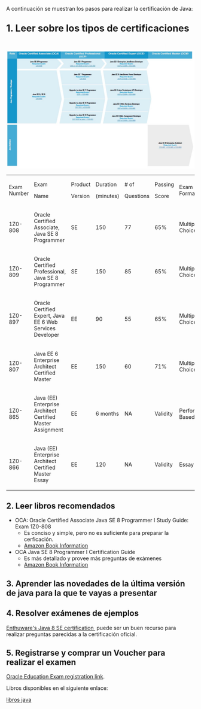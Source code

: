 <p pid="63" style="text-align: left;">A continuación se muestran los pasos para realizar la certificación de Java:</p>
<h2 pid="19" style="text-align: left;"><strong style="Helvetica Neue&amp;quot;, Helvetica, Arial, sans-serif; font-size: 25px; color: inherit; font-family: &amp;quot;">1. Leer sobre los tipos de certificaciones</strong>&nbsp; &nbsp;</h2>
<p pid="52" style="text-align: left;"><img alt="Image title" class="fr-fin fr-dib" src="cert-path.jpg" width="829"></p>

<div>
	<table> 
 <tbody> 
  <tr> 
   <td style="text-align: left;"><p style="text-align: left;">Exam Number</p></td> 
   <td style="text-align: left;"><p style="text-align: left;">Exam</p><p style="text-align: left;">Name</p></td> 
   <td style="text-align: left;"><p style="text-align: left;">Product</p><p style="text-align: left;">Version</p></td> 
   <td style="text-align: left;"><p style="text-align: left;">Duration</p><p style="text-align: left;">(minutes)</p></td> 
   <td style="text-align: left;"><p style="text-align: left;"># of</p><p style="text-align: left;">Questions</p></td> 
   <td style="text-align: left;"><p style="text-align: left;">Passing</p><p style="text-align: left;">Score</p></td> 
   <td style="text-align: left;"><p style="text-align: left;">Exam Format</p></td> 
  </tr> 
  <tr> 
   <td style="text-align: left;"><p style="text-align: left;">1Z0-808</p></td> 
   <td style="text-align: left;"><p style="text-align: left;">Oracle Certified Associate, Java SE 8 Programmer</p></td> 
   <td style="text-align: left;"><p style="text-align: left;">SE</p></td> 
   <td style="text-align: left;"><p style="text-align: left;">150</p></td> 
   <td style="text-align: left;"><p style="text-align: left;">77</p></td> 
   <td style="text-align: left;"><p style="text-align: left;">65%</p></td> 
   <td style="text-align: left;"><p style="text-align: left;">Multiple Choice</p></td> 
  </tr> 
  <tr> 
   <td style="text-align: left;"><p style="text-align: left;">1Z0-809</p></td> 
   <td style="text-align: left;"><p style="text-align: left;">Oracle Certified Professional, Java SE 8 Programmer</p></td> 
   <td style="text-align: left;"><p style="text-align: left;">SE</p></td> 
   <td style="text-align: left;"><p style="text-align: left;">150</p></td> 
   <td style="text-align: left;"><p style="text-align: left;">85</p></td> 
   <td style="text-align: left;"><p style="text-align: left;">65%</p></td> 
   <td style="text-align: left;"><p style="text-align: left;">Multiple Choice</p></td> 
  </tr> 
  <tr> 
   <td style="text-align: left;"><p style="text-align: left;">1Z0-897</p></td> 
   <td style="text-align: left;"><p style="text-align: left;">Oracle Certified Expert, Java EE 6 Web Services Developer</p></td> 
   <td style="text-align: left;"><p style="text-align: left;">EE</p></td> 
   <td style="text-align: left;"><p style="text-align: left;">90</p></td> 
   <td style="text-align: left;"><p style="text-align: left;">55</p></td> 
   <td style="text-align: left;"><p style="text-align: left;">65%</p></td> 
   <td style="text-align: left;"><p style="text-align: left;">Multiple Choice</p></td> 
  </tr> 
  <tr> 
   <td style="text-align: left;"><p style="text-align: left;">1Z0-807</p></td> 
   <td style="text-align: left;"><p style="text-align: left;">Java EE 6 Enterprise Architect Certified Master</p></td> 
   <td style="text-align: left;"><p style="text-align: left;">EE</p></td> 
   <td style="text-align: left;"><p style="text-align: left;">150</p></td> 
   <td style="text-align: left;"><p style="text-align: left;">60</p></td> 
   <td style="text-align: left;"><p style="text-align: left;">71%</p></td> 
   <td style="text-align: left;"><p style="text-align: left;">Multiple Choice</p></td> 
  </tr> 
  <tr> 
   <td style="text-align: left;"><p style="text-align: left;">1Z0-865</p></td> 
   <td style="text-align: left;"><p style="text-align: left;">Java (EE) Enterprise Architect Certified Master Assignment</p></td> 
   <td style="text-align: left;"><p style="text-align: left;">EE</p></td> 
   <td style="text-align: left;"><p style="text-align: left;">6 months</p></td> 
   <td style="text-align: left;"><p style="text-align: left;">NA</p></td> 
   <td style="text-align: left;"><p style="text-align: left;">Validity</p></td> 
   <td style="text-align: left;"><p style="text-align: left;">Performance Based</p></td> 
  </tr> 
  <tr> 
   <td style="text-align: left;"><p style="text-align: left;">1Z0-866</p></td> 
   <td style="text-align: left;"><p style="text-align: left;">Java (EE) Enterprise Architect Certified Master Essay</p></td> 
   <td style="text-align: left;"><p style="text-align: left;">EE</p></td> 
   <td style="text-align: left;"><p style="text-align: left;">120</p></td> 
   <td style="text-align: left;"><p style="text-align: left;">NA</p></td> 
   <td style="text-align: left;"><p style="text-align: left;">Validity</p></td> 
   <td style="text-align: left;"><p style="text-align: left;">Essay</p></td> 
  </tr> 
 </tbody> 
</table>
</div>


<h2 pid="20" style="text-align: left;">2. Leer libros recomendados</h2>
<ul> 
 <li style="text-align: left;">OCA: Oracle Certified Associate Java SE 8 Programmer I Study Guide: Exam 1Z0-808 
  <ul> 
   <li style="text-align: left;">Es conciso y simple, pero no es suficiente para preparar la cerficación.</li> 
   <li style="text-align: left;"><a href="https://www.amazon.com/OCA-Certified-Associate-Programmer-1Z0-808/dp/1118957407/?&amp;&amp;&amp;-4&amp;+Java+SE+8+Programmer" rel="nofollow" target="_blank">Amazon Book Information</a></li> 
  </ul></li> 
 <li style="text-align: left;">OCA Java SE 8 Programmer I Certification Guide 
  <ul> 
   <li style="text-align: left;">Es más detallado y provee más preguntas de exámenes</li> 
   <li style="text-align: left;"><a href="https://www.amazon.com/OCA-Java-Programmer-Certification-Guide/dp/1617293253/?&amp;&amp;-3&amp;+Oracle+Certified+Associate+Java+SE+8+Programmer+I" rel="nofollow" target="_blank">Amazon Book Information</a></li> 
  </ul></li> 
</ul>

<h2 pid="20" style="text-align: left;">3. Aprender las novedades de la última versión de java para la que te vayas a presentar</h2>


<h2 pid="20" style="text-align: left;">4. Resolver exámenes	de ejemplos</h2>
<p pid="92" style="text-align: left;"><a href="http://enthuware.com/index.php/mock-exams/oracle-certified-associate/java-oca-certification-8" rel="nofollow" target="_blank">Enthuware's Java 8 SE certification&nbsp;</a> puede ser un buen recurso para realizar preguntas parecidas a la certificación oficial.</p>

<h2 pid="20" style="text-align: left;">5. Registrarse y comprar un Voucher para realizar el examen</h2>
<p pid="94" style="text-align: left;"><a href="https://education.oracle.com/pls/web_prod-plq-dad/db_pages.getpage?page_id=5001&amp;get_params=p_exam_id:1Z0-808" rel="nofollow" target="_blank">Oracle Education Exam registration link</a>.</p>


Libros disponibles en el siguiente enlace: 

<a href="https://gitlab.com/kenichi.shibata/book/tree/master/">libros java</a>

